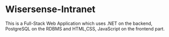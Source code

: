 # Wisersense-Intranet
This is a Full-Stack Web Application which uses .NET on the backend, PostgreSQL on the RDBMS and HTML,CSS, JavaScript on the frontend part.
